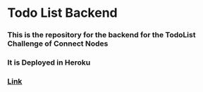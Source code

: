 # Todo List Backend

### This is the repository for the backend for the TodoList Challenge of Connect Nodes 
### It is Deployed in Heroku
### [Link](https://connect-nodes-backend.herokuapp.com/api/todos)
